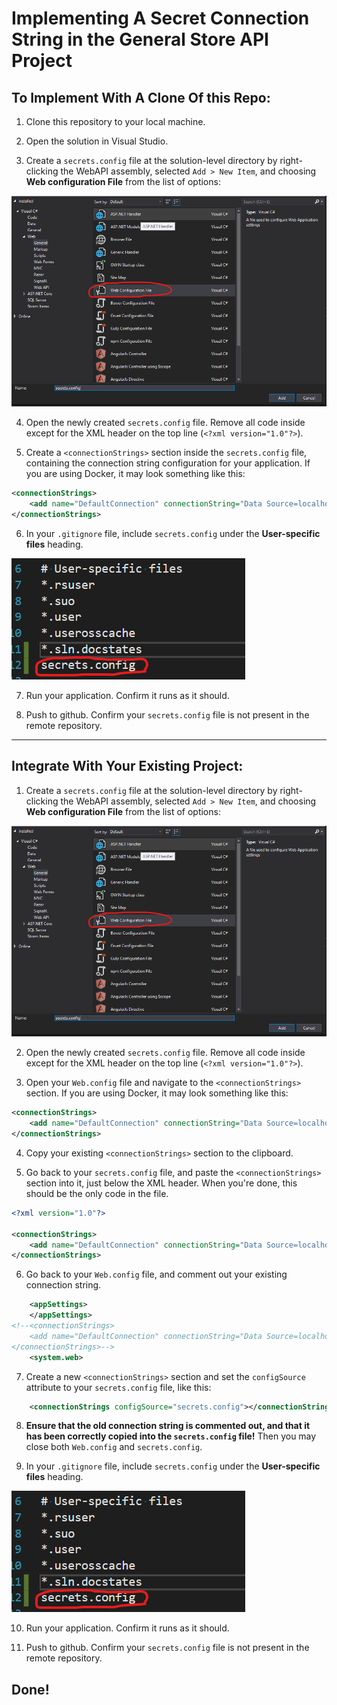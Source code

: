 # Implementing A **Secret Connection String** in the General Store API Project

## To Implement With A Clone Of this Repo:

1. Clone this repository to your local machine.

2. Open the solution in Visual Studio.

3. Create a `secrets.config` file at the solution-level directory by right-clicking the WebAPI assembly, selected `Add > New Item`, and choosing **Web configuration File** from the list of options:

![Adding a web configuration file](assets/secrets-config-add.png)

4. Open the newly created `secrets.config` file. Remove all code inside except for the XML header on the top line (`<?xml version="1.0"?>`).

5. Create a `<connectionStrings>` section inside the `secrets.config` file, containing the connection string configuration for your application. If you are using Docker, it may look something like this:

```xml
<connectionStrings>
	<add name="DefaultConnection" connectionString="Data Source=localhost;Initial Catalog=GeneralStoreDb_Docker;User ID=sa;Password=[YOUR_PASSWORD_GOES_HERE]" providerName="System.Data.SqlClient" />
</connectionStrings>
```

6. In your `.gitignore` file, include `secrets.config` under the **User-specific files** heading.

![Include the secrets.config file in your gitignore](assets/secrets-config-gitignore.png)

7. Run your application. Confirm it runs as it should.

8. Push to github. Confirm your `secrets.config` file is not present in the remote repository.

---

## Integrate With Your Existing Project:

1. Create a `secrets.config` file at the solution-level directory by right-clicking the WebAPI assembly, selected `Add > New Item`, and choosing **Web configuration File** from the list of options:

![Adding a web configuration file](assets/secrets-config-add.png)

2. Open the newly created `secrets.config` file. Remove all code inside except for the XML header on the top line (`<?xml version="1.0"?>`).

3. Open your `Web.config` file and navigate to the `<connectionStrings>` section. If you are using Docker, it may look something like this:

```xml
<connectionStrings>
	<add name="DefaultConnection" connectionString="Data Source=localhost;Initial Catalog=GeneralStoreDb_Docker;User ID=sa;Password=[YOUR_PASSWORD_GOES_HERE]" providerName="System.Data.SqlClient" />
</connectionStrings>
```

4. Copy your existing `<connectionStrings>` section to the clipboard.

5. Go back to your `secrets.config` file, and paste the `<connectionStrings>` section into it, just below the XML header. When you're done, this should be the only code in the file.

```xml
<?xml version="1.0"?>

<connectionStrings>
	<add name="DefaultConnection" connectionString="Data Source=localhost;Initial Catalog=GeneralStoreDb_Docker;User ID=sa;Password=[YOUR_PASSWORD_GOES_HERE]" providerName="System.Data.SqlClient" />
</connectionStrings>
```

6. Go back to your `Web.config` file, and comment out your existing connection string.

```xml
	<appSettings>
	</appSettings>
<!--<connectionStrings>
	<add name="DefaultConnection" connectionString="Data Source=localhost;Initial Catalog=GeneralStoreDb_Docker;User ID=sa;Password=[YOUR_PASSWORD_GOES_HERE]" providerName="System.Data.SqlClient" />
</connectionStrings>-->
	<system.web>
```

7. Create a new `<connectionStrings>` section and set the `configSource` attribute to your `secrets.config` file, like this:

```xml
	<connectionStrings configSource="secrets.config"></connectionStrings>
```

8. **Ensure that the old connection string is commented out, and that it has been correctly copied into the `secrets.config` file!** Then you may close both `Web.config` and `secrets.config`.

9. In your `.gitignore` file, include `secrets.config` under the **User-specific files** heading.

![Include the secrets.config file in your gitignore](assets/secrets-config-gitignore.png)

10. Run your application. Confirm it runs as it should.

11. Push to github. Confirm your `secrets.config` file is not present in the remote repository.

## **Done!**
